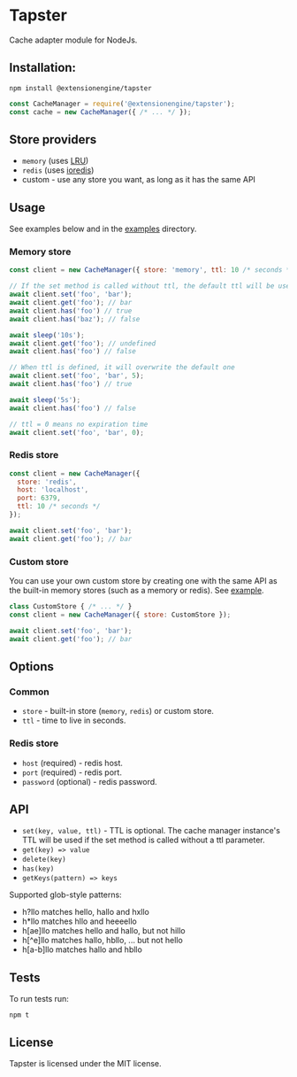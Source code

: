 # Tapster
Cache adapter module for NodeJs.

## Installation:
```
npm install @extensionengine/tapster
```
```js
const CacheManager = require('@extensionengine/tapster');
const cache = new CacheManager({ /* ... */ });
```

## Store providers
- `memory` (uses [LRU](https://github.com/isaacs/node-lru-cache))
- `redis` (uses [ioredis](https://github.com/luin/ioredis))
- custom - use any store you want, as long as it has the same API

## Usage
See examples below and in the [examples](./examples) directory.

### Memory store
```js
const client = new CacheManager({ store: 'memory', ttl: 10 /* seconds */ });

// If the set method is called without ttl, the default ttl will be used
await client.set('foo', 'bar');
await client.get('foo'); // bar
await client.has('foo') // true
await client.has('baz'); // false

await sleep('10s');
await client.get('foo'); // undefined
await client.has('foo') // false

// When ttl is defined, it will overwrite the default one
await client.set('foo', 'bar', 5);
await client.has('foo') // true

await sleep('5s');
await client.has('foo') // false

// ttl = 0 means no expiration time
await client.set('foo', 'bar', 0);
```

### Redis store
```js
const client = new CacheManager({
  store: 'redis',
  host: 'localhost',
  port: 6379,
  ttl: 10 /* seconds */
});

await client.set('foo', 'bar');
await client.get('foo'); // bar
```

### Custom store
You can use your own custom store by creating one with the same API as the built-in memory stores (such as a memory or redis). See [example](./examples/custom-store.js).
```js
class CustomStore { /* ... */ }
const client = new CacheManager({ store: CustomStore });

await client.set('foo', 'bar');
await client.get('foo'); // bar
```
## Options
### Common
- `store` - built-in store (`memory`, `redis`) or custom store.
- `ttl` - time to live in seconds.
### Redis store
- `host` (required) - redis host.
- `port` (required) - redis port.
- `password` (optional) - redis password.

## API
- `set(key, value, ttl)` - TTL is optional. The cache manager instance's TTL will be used if the set method is called without a ttl parameter.
- `get(key) => value`
- `delete(key)`
- `has(key)`
- `getKeys(pattern) => keys`

Supported glob-style patterns:
- h?llo matches hello, hallo and hxllo
- h*llo matches hllo and heeeello
- h[ae]llo matches hello and hallo, but not hillo
- h[^e]llo matches hallo, hbllo, ... but not hello
- h[a-b]llo matches hallo and hbllo

## Tests
To run tests run: 
```
npm t
```

## License
Tapster is licensed under the MIT license.
